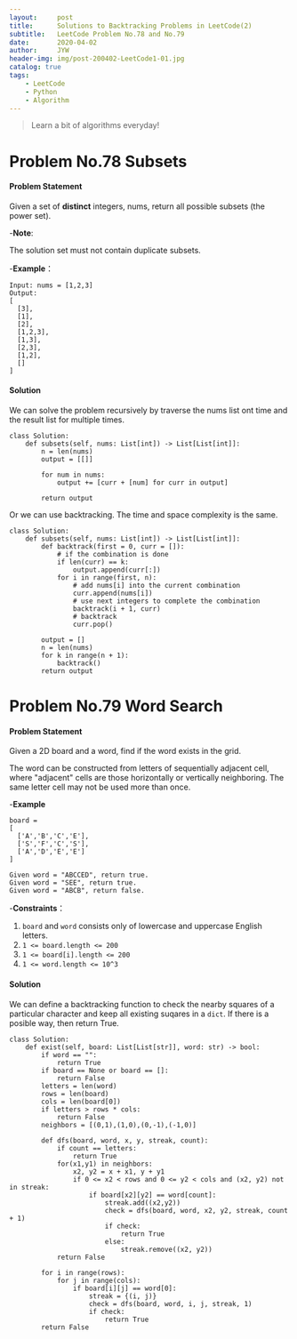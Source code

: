 ```yaml
---
layout:     post
title:      Solutions to Backtracking Problems in LeetCode(2)
subtitle:   LeetCode Problem No.78 and No.79
date:       2020-04-02
author:     JYW
header-img: img/post-200402-LeetCode1-01.jpg
catalog: true
tags:
    - LeetCode
    - Python
    - Algorithm
---
```


>Learn a bit of algorithms everyday!

# Problem No.78 Subsets

#### Problem Statement

Given a set of **distinct** integers, nums, return all possible subsets (the power set).

-**Note**:

The solution set must not contain duplicate subsets.

-**Example**：
```
Input: nums = [1,2,3]
Output:
[
  [3],
  [1],
  [2],
  [1,2,3],
  [1,3],
  [2,3],
  [1,2],
  []
]
```

#### Solution

We can solve the problem recursively by traverse the nums list ont time and the result list for multiple times.
```
class Solution:
    def subsets(self, nums: List[int]) -> List[List[int]]:
        n = len(nums)
        output = [[]]
        
        for num in nums:
            output += [curr + [num] for curr in output]
        
        return output
``` 
Or we can use backtracking. The time and space complexity is the same.
```
class Solution:
    def subsets(self, nums: List[int]) -> List[List[int]]:
        def backtrack(first = 0, curr = []):
            # if the combination is done
            if len(curr) == k:  
                output.append(curr[:])
            for i in range(first, n):
                # add nums[i] into the current combination
                curr.append(nums[i])
                # use next integers to complete the combination
                backtrack(i + 1, curr)
                # backtrack
                curr.pop()
        
        output = []
        n = len(nums)
        for k in range(n + 1):
            backtrack()
        return output
```

# Problem No.79 Word Search

#### Problem Statement

Given a 2D board and a word, find if the word exists in the grid.

The word can be constructed from letters of sequentially adjacent cell, where "adjacent" cells are those horizontally or vertically neighboring. The same letter cell may not be used more than once.

-**Example**

```
board =
[
  ['A','B','C','E'],
  ['S','F','C','S'],
  ['A','D','E','E']
]

Given word = "ABCCED", return true.
Given word = "SEE", return true.
Given word = "ABCB", return false.
```

-**Constraints**：

1. `board` and `word` consists only of lowercase and uppercase English letters.
2. `1 <= board.length <= 200`
3. `1 <= board[i].length <= 200`
4. `1 <= word.length <= 10^3`

#### Solution

We can define a backtracking function to check the nearby squares of a particular character and keep all existing suqares in a `dict`. If there is a posible way, then return True.
```
class Solution:
    def exist(self, board: List[List[str]], word: str) -> bool:
        if word == "":
            return True
        if board == None or board == []:
            return False
        letters = len(word)
        rows = len(board)
        cols = len(board[0])
        if letters > rows * cols:
            return False
        neighbors = [(0,1),(1,0),(0,-1),(-1,0)]
        
        def dfs(board, word, x, y, streak, count):
            if count == letters:
                return True
            for(x1,y1) in neighbors:
                x2, y2 = x + x1, y + y1
                if 0 <= x2 < rows and 0 <= y2 < cols and (x2, y2) not in streak:
                    if board[x2][y2] == word[count]:
                        streak.add((x2,y2))
                        check = dfs(board, word, x2, y2, streak, count + 1)
                        if check:
                            return True
                        else:
                            streak.remove((x2, y2))
            return False
        
        for i in range(rows):
            for j in range(cols):
                if board[i][j] == word[0]:
                    streak = {(i, j)}
                    check = dfs(board, word, i, j, streak, 1)
                    if check:
                        return True
        return False
``` 
